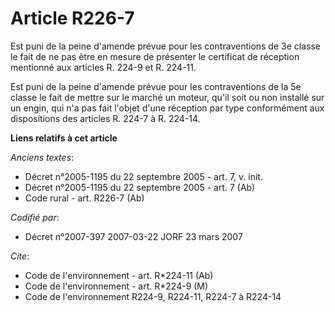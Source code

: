 # Article R226-7

Est puni de la peine d'amende prévue pour les contraventions de 3e classe le fait de ne pas être en mesure de présenter le
certificat de réception mentionné aux articles R. 224-9 et R. 224-11.

Est puni de la peine d'amende prévue pour les contraventions de la 5e classe le fait de mettre sur le marché un moteur, qu'il
soit ou non installé sur un engin, qui n'a pas fait l'objet d'une réception par type conformément aux dispositions des
articles R. 224-7 à R. 224-14.

**Liens relatifs à cet article**

_Anciens textes_:

  - Décret n°2005-1195 du 22 septembre 2005 - art. 7, v. init.
  - Décret n°2005-1195 du 22 septembre 2005 - art. 7 (Ab)
  - Code rural - art. R226-7 (Ab)

_Codifié par_:

  - Décret n°2007-397 2007-03-22 JORF 23 mars 2007

_Cite_:

  - Code de l'environnement - art. R*224-11 (Ab)
  - Code de l'environnement - art. R*224-9 (M)
  - Code de l'environnement R224-9, R224-11, R224-7 à R224-14
